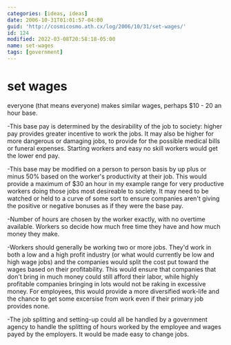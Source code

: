 ```yaml
---
categories: [ideas, ideas]
date: 2006-10-31T01:01:57-04:00
guid: 'http://cosmicosmo.ath.cx/log/2006/10/31/set-wages/'
id: 124
modified: 2022-03-08T20:58:18-05:00
name: set-wages
tags: [government]
---
```


set wages
=========

everyone (that means everyone) makes similar wages, perhaps $10 - 20 an hour base.

-This base pay is determined by the desirability of the job to society: higher pay provides greater incentive to work the jobs.  It may also be higher for more dangerous or damaging jobs, to provide for the possible medical bills or funeral expenses.  Starting workers and easy no skill workers would get the lower end pay.

-This base may be modified on a person to person basis by up plus or minus 50% based on the worker's productivity at their job.  This would provide a maximum of $30 an hour in my example range for very productive workers doing those jobs most desireable to society.  It may need to be watched or held to a curve of some sort to ensure companies aren't giving the positive or negative bonuses as if they were the base pay.

-Number of hours are chosen by the worker exactly, with no overtime available.  Workers so decide how much free time they have and how much money they make.

-Workers should generally be working two or more jobs.  They'd work in both a low and a high profit industry (or what would currently be low and high wage jobs) and the companies would split the cost put toward the wages based on their profitability.  This would ensure that companies that don't bring in much money could still afford their labor, while highly profitable companies bringing in lots would not be raking in excessive money.  For employees, this would provide a more diversified work-life and the chance to get some excersise from work even if their primary job provides none.

-The job splitting and setting-up could all be handled by a government agency to handle the splitting of hours worked by the employee and wages payed by the employers.  It would be made easy to change jobs.
